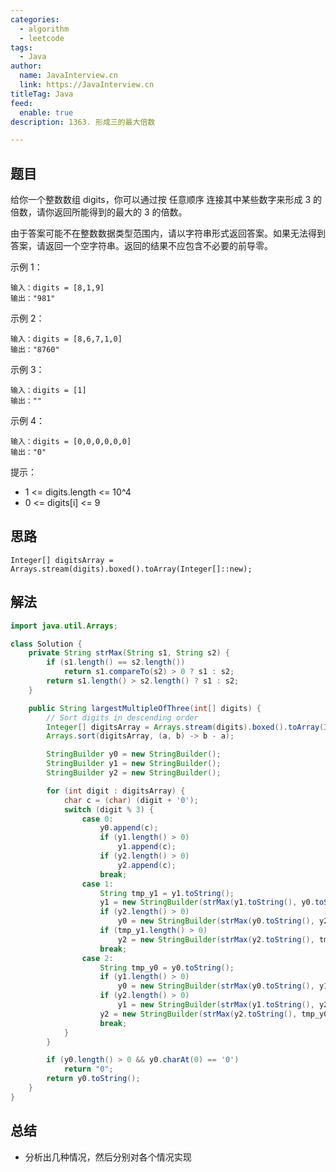 ```yaml
---
categories:
  - algorithm
  - leetcode
tags:
  - Java
author: 
  name: JavaInterview.cn
  link: https://JavaInterview.cn
titleTag: Java
feed:
  enable: true
description: 1363. 形成三的最大倍数

---
```


## 题目

给你一个整数数组 digits，你可以通过按 任意顺序 连接其中某些数字来形成 3 的倍数，请你返回所能得到的最大的 3 的倍数。

由于答案可能不在整数数据类型范围内，请以字符串形式返回答案。如果无法得到答案，请返回一个空字符串。返回的结果不应包含不必要的前导零。



示例 1：

    输入：digits = [8,1,9]
    输出："981"
示例 2：

    输入：digits = [8,6,7,1,0]
    输出："8760"
示例 3：

    输入：digits = [1]
    输出：""
示例 4：

    输入：digits = [0,0,0,0,0,0]
    输出："0"


提示：

* 1 <= digits.length <= 10^4
* 0 <= digits[i] <= 9

## 思路

    Integer[] digitsArray = Arrays.stream(digits).boxed().toArray(Integer[]::new);

## 解法
```java
import java.util.Arrays;

class Solution {
    private String strMax(String s1, String s2) {
        if (s1.length() == s2.length())
            return s1.compareTo(s2) > 0 ? s1 : s2;
        return s1.length() > s2.length() ? s1 : s2;
    }

    public String largestMultipleOfThree(int[] digits) {
        // Sort digits in descending order
        Integer[] digitsArray = Arrays.stream(digits).boxed().toArray(Integer[]::new);
        Arrays.sort(digitsArray, (a, b) -> b - a);

        StringBuilder y0 = new StringBuilder();
        StringBuilder y1 = new StringBuilder();
        StringBuilder y2 = new StringBuilder();

        for (int digit : digitsArray) {
            char c = (char) (digit + '0');
            switch (digit % 3) {
                case 0:
                    y0.append(c);
                    if (y1.length() > 0)
                        y1.append(c);
                    if (y2.length() > 0)
                        y2.append(c);
                    break;
                case 1:
                    String tmp_y1 = y1.toString();
                    y1 = new StringBuilder(strMax(y1.toString(), y0.toString() + c));
                    if (y2.length() > 0)
                        y0 = new StringBuilder(strMax(y0.toString(), y2.toString() + c));
                    if (tmp_y1.length() > 0)
                        y2 = new StringBuilder(strMax(y2.toString(), tmp_y1 + c));
                    break;
                case 2:
                    String tmp_y0 = y0.toString();
                    if (y1.length() > 0)
                        y0 = new StringBuilder(strMax(y0.toString(), y1.toString() + c));
                    if (y2.length() > 0)
                        y1 = new StringBuilder(strMax(y1.toString(), y2.toString() + c));
                    y2 = new StringBuilder(strMax(y2.toString(), tmp_y0 + c));
                    break;
            }
        }

        if (y0.length() > 0 && y0.charAt(0) == '0')
            return "0";
        return y0.toString();
    }
}

```

## 总结

- 分析出几种情况，然后分别对各个情况实现 

